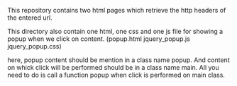 
This repository contains two html pages which retrieve the http headers of the entered url.

This directory also contain one html, one css and one js file for showing a popup when we click on content.
(popup.html jquery_popup.js jquery_popup.css)

here, popup content should be mention in a class name popup. And content on whick click will be performed should be in a class name main.
All you need to do is call a function popup when click is performed on main class.
